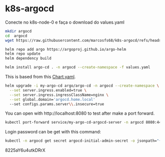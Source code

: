 # k8s-argocd

Conecte no k8s-node-0 e faça o download do values.yaml

```bash
mkdir argocd
cd  argocd
wget https://raw.githubusercontent.com/marcosfs68/k8s-argocd/refs/heads/main/values.yaml

helm repo add argo https://argoproj.github.io/argo-helm
helm repo update
helm dependency build

helm install argo-cd . -n argocd --create-namespace -f values.yaml
```

This is based from this [Chart.yaml](https://github.com/argoproj/argo-helm/tree/argo-cd-7.8.27/charts/argo-cd).

```bash
helm upgrade -i my-argo-cd argo/argo-cd -n argocd --create-namespace \
  --set server.ingress.enabled=true \
  --set server.ingress.ingressClassName=nginx \
  --set global.domain='argocd.home.local'
  --set configs.params.server\\.insecure=true
```

You can open with http://localhost:8080 to test after make a port forward.

```bash
kubectl port-forward service/my-argo-cd-argocd-server -n argocd 8080:443
```

Login password can be get with this command:

```bash
kubectl -n argocd get secret argocd-initial-admin-secret -o jsonpath="{.data.password}" | base64 -d
```

8225aY6u4utkDRrX
